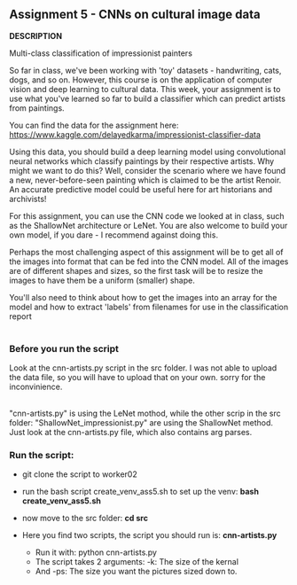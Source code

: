 ## Assignment 5 - CNNs on cultural image data

__DESCRIPTION__

Multi-class classification of impressionist painters

So far in class, we've been working with 'toy' datasets - handwriting, cats, dogs, and so on. However, this course is on the application of computer vision and deep learning to cultural data. This week, your assignment is to use what you've learned so far to build a classifier which can predict artists from paintings.

You can find the data for the assignment here: https://www.kaggle.com/delayedkarma/impressionist-classifier-data

Using this data, you should build a deep learning model using convolutional neural networks which classify paintings by their respective artists. Why might we want to do this? Well, consider the scenario where we have found a new, never-before-seen painting which is claimed to be the artist Renoir. An accurate predictive model could be useful here for art historians and archivists!

For this assignment, you can use the CNN code we looked at in class, such as the ShallowNet architecture or LeNet. You are also welcome to build your own model, if you dare - I recommend against doing this.

Perhaps the most challenging aspect of this assignment will be to get all of the images into format that can be fed into the CNN model. All of the images are of different shapes and sizes, so the first task will be to resize the images to have them be a uniform (smaller) shape.

You'll also need to think about how to get the images into an array for the model and how to extract 'labels' from filenames for use in the classification report
<br>
<br>


### Before you run the script
Look at the cnn-artists.py script in the src folder.
I was not able to upload the data file, so you will have to upload that on your own. sorry for the inconvinience.

<br>
"cnn-artists.py" is using the LeNet mothod, while the other scrip in the src folder: "ShallowNet_impressionist.py" are using the ShallowNet method. Just look at the cnn-artists.py file, which also contains arg parses.


### Run the script:

- git clone the script to worker02

- run the bash script create_venv_ass5.sh to set up the venv: __bash create_venv_ass5.sh__

- now move to the src folder: __cd src__

- Here you find two scripts, the script you should run is: __cnn-artists.py__
    - Run it with: python cnn-artists.py
    - The script takes 2 arguments: -k: The size of the kernal
    - And -ps: The size you want the pictures sized down to.

